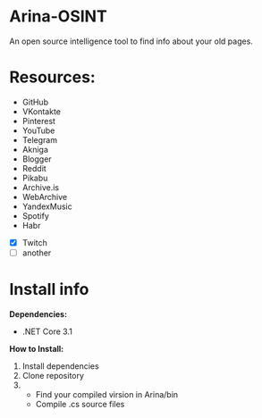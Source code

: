 # Arina-OSINT
An open source intelligence tool to find info about your old pages.

# Resources:
- GitHub
- VKontakte
- Pinterest
- YouTube
- Telegram
- Akniga
- Blogger
- Reddit
- Pikabu
- Archive.is
- WebArchive
- YandexMusic
- Spotify
- Habr
- [x] Twitch
- [ ] another

# Install info
**Dependencies:**
- .NET Core 3.1

**How to Install:**
1. Install dependencies
2. Clone repository
3. - Find your compiled virsion in Arina/bin 
   - Compile .cs source files
